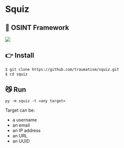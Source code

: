 # Squiz

## 🔎  OSINT Framework

![](assets/screenshot.png)

## 👉 Install

```bash
$ git clone https://github.com/traumatism/squiz.git
$ cd squiz
```

## 😼 Run

`py -m squiz -t <any target>`

Target can be:
* a username
* an email
* an IP address
* an URL
* an UUID
